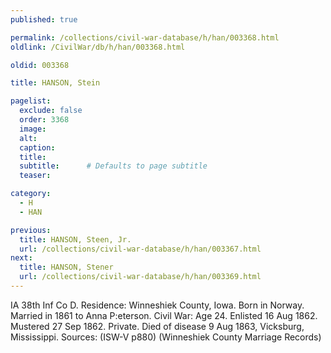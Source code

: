 ```yaml
---
published: true

permalink: /collections/civil-war-database/h/han/003368.html
oldlink: /CivilWar/db/h/han/003368.html

oldid: 003368

title: HANSON, Stein

pagelist:
  exclude: false
  order: 3368
  image: 
  alt:
  caption:
  title:
  subtitle:      # Defaults to page subtitle
  teaser:

category: 
  - H 
  - HAN

previous:
  title: HANSON, Steen, Jr.
  url: /collections/civil-war-database/h/han/003367.html  
next:
  title: HANSON, Stener
  url: /collections/civil-war-database/h/han/003369.html   
---
```

IA 38th Inf Co D. Residence: Winneshiek County, Iowa. Born in Norway. Married in 1861 to Anna P:eterson. Civil War: Age 24. Enlisted 16 Aug 1862. Mustered 27 Sep 1862. Private. Died of disease 9 Aug 1863, Vicksburg, Mississippi. Sources: (ISW-V p880) (Winneshiek County Marriage Records)